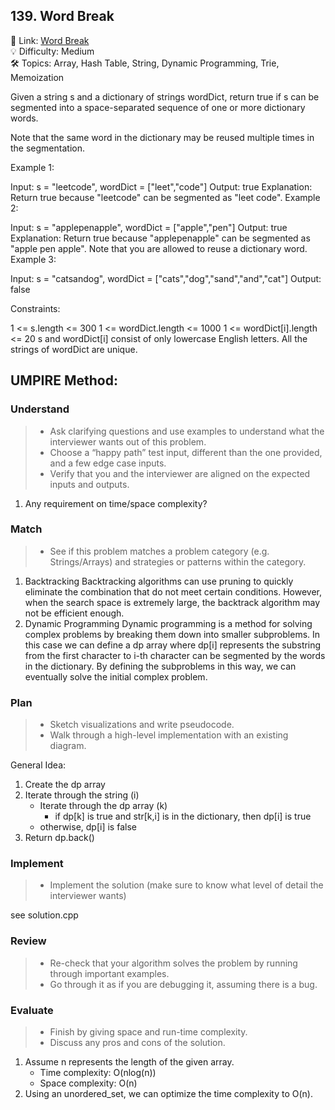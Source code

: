 ## 139. Word Break
🔗 Link: [Word Break](https://leetcode.com/problems/word-break/description/)  
💡 Difficulty: Medium  
🛠️ Topics: Array, Hash Table, String, Dynamic Programming, Trie, Memoization

Given a string s and a dictionary of strings wordDict, return true if s can be segmented into a space-separated sequence of one or more dictionary words.

Note that the same word in the dictionary may be reused multiple times in the segmentation.

 

Example 1:

Input: s = "leetcode", wordDict = ["leet","code"]
Output: true
Explanation: Return true because "leetcode" can be segmented as "leet code".
Example 2:

Input: s = "applepenapple", wordDict = ["apple","pen"]
Output: true
Explanation: Return true because "applepenapple" can be segmented as "apple pen apple".
Note that you are allowed to reuse a dictionary word.
Example 3:

Input: s = "catsandog", wordDict = ["cats","dog","sand","and","cat"]
Output: false
 

Constraints:

1 <= s.length <= 300
1 <= wordDict.length <= 1000
1 <= wordDict[i].length <= 20
s and wordDict[i] consist of only lowercase English letters.
All the strings of wordDict are unique.

## UMPIRE Method:

### Understand
> - Ask clarifying questions and use examples to understand what the interviewer wants out of this problem.
> - Choose a “happy path” test input, different than the one provided, and a few edge case inputs.
> - Verify that you and the interviewer are aligned on the expected inputs and outputs.
1. Any requirement on time/space complexity?
### Match
> - See if this problem matches a problem category (e.g. Strings/Arrays) and strategies or patterns within the category.
1. Backtracking
   Backtracking algorithms can use pruning to quickly eliminate the combination that do not meet certain conditions. However, when the search space is extremely large, the backtrack
   algorithm may not be efficient enough.
2. Dynamic Programming
   Dynamic programming is a method for solving complex problems by breaking them down into smaller subproblems. In this case we can define a dp array where dp[i] represents the
   substring from the first character to i-th character can be segmented by the words in the dictionary. By defining the subproblems in this way, we can eventually solve the
   initial complex problem. 
### Plan
> - Sketch visualizations and write pseudocode.
> - Walk through a high-level implementation with an existing diagram.

General Idea:   
1. Create the dp array
2. Iterate through the string (i)
   - Iterate through the dp array (k)
     - if dp[k] is true and str[k,i] is in the dictionary, then dp[i] is true
   - otherwise, dp[i] is false
3. Return dp.back()

### Implement
> - Implement the solution (make sure to know what level of detail the interviewer wants)  

see solution.cpp
### Review
> - Re-check that your algorithm solves the problem by running through important examples.
> - Go through it as if you are debugging it, assuming there is a bug.
### Evaluate
> - Finish by giving space and run-time complexity.
> - Discuss any pros and cons of the solution.
1. Assume n represents the length of the given array.
   - Time complexity: O(nlog(n))
   - Space complexity: O(n)
2. Using an unordered_set, we can optimize the time complexity to O(n).

